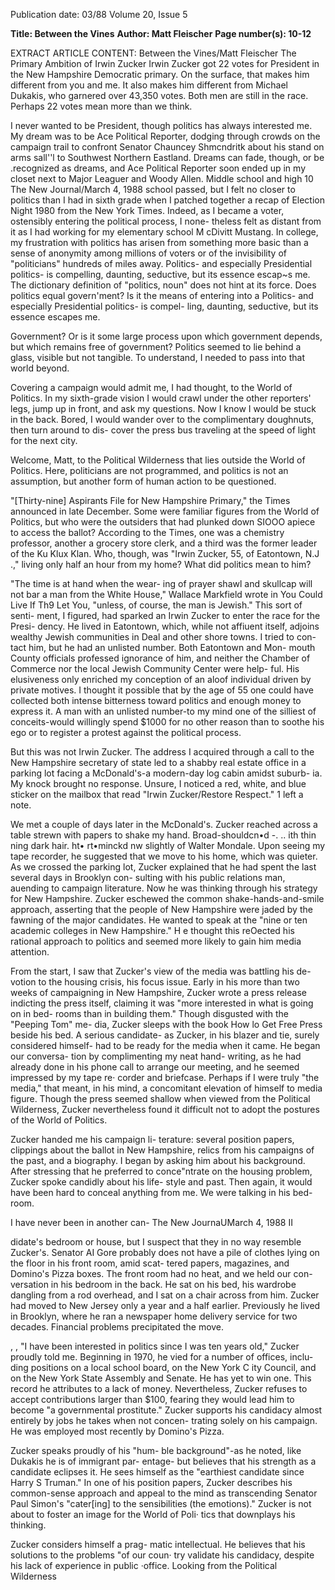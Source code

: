 Publication date: 03/88
Volume 20, Issue 5

**Title: Between the Vines**
**Author: Matt Fleischer**
**Page number(s): 10-12**

EXTRACT ARTICLE CONTENT:
Between the Vines/Matt Fleischer 
The Primary Ambition of 
Irwin Zucker 
Irwin Zucker got 22 votes for President 
in the New Hampshire Democratic 
primary. On the surface, that makes 
him different from you and me. It also 
makes him different from Michael 
Dukakis, who garnered over 43,350 
votes. Both men are still in the race. 
Perhaps 22 votes mean more than we 
think. 

I never wanted to be President, 
though politics has always interested 
me. My dream was to be Ace Political 
Reporter, dodging through crowds on 
the campaign trail to confront Senator 
Chauncey Shmcndritk about his stand 
on arms sall''l to Southwest Northern 
Eastland. Dreams can fade, though, or 
be .recognized as dreams, and Ace 
Political Reporter soon ended up in my 
closet next to Major Leaguer and 
Woody Allen. Middle school and high 
10 The New Journal/March 4, 1988 
school passed, but I felt no closer to 
politics than I had in sixth grade when 
I patched together a recap of Election 
Night 1980 from the New York Times. 
Indeed, as I became a voter, ostensibly 
entering the political process, I none-
theless felt as distant from it as I had 
working for my elementary school 
M cDivitt Mustang. 
In college, 
my frustration with 
politics has arisen from something 
more basic than a sense of anonymity 
among millions of voters or of the 
invisibility of "politicians" hundreds of 
miles away. Politics- and especially 
Presidential politics- is compelling, 
daunting, seductive, but its essence 
escap~s me. The dictionary definition 
of "politics, noun" does not hint at its 
force. Does politics equal govern'ment? 
Is it the means of entering into a
Politics- and 
especially Presidential 
politics- is compel-
ling, daunting, 
seductive, but its 
essence escapes me. 


Government? Or is it some large 
process upon 
which government 
depends, but which remains free of 
government? Politics seemed to lie 
behind a glass, visible but not tangible. 
To understand, I needed to pass into 
that world beyond. 

Covering a campaign would admit 
me, I had thought, to the World of 
Politics. In my sixth-grade vision I 
would crawl under the other reporters' 
legs, jump up in front, and ask my 
questions. Now I know I would be 
stuck in the back. Bored, I would 
wander over to the complimentary 
doughnuts, then turn around to dis-
cover the press bus traveling at the 
speed of light for the next city. 

Welcome, 
Matt, to the 
Political 
Wilderness that lies outside the World 
of Politics. Here, politicians are not 
programmed, and politics is not an 
assumption, 
but another form of 
human action to be questioned. 

"[Thirty-nine] Aspirants File for 
New Hampshire Primary," the Times 
announced in late December. Some 
were familiar figures from the World 
of Politics, but who were the outsiders 
that had plunked down SIOOO apiece to 
access the ballot? According to the 
Times, one was a chemistry professor, 
another a grocery store clerk, and a 
third was the former leader of the Ku 
Klux Klan. Who, though, was "Irwin 
Zucker, 55, of Eatontown, N.J .," 
living only half an hour from my 
home? What did politics mean to him? 

"The time is at hand when the wear-
ing of prayer shawl and skullcap will 
not bar a man from the White House," 
Wallace Markfield wrote in You Could 
Live If Th9 Let You, "unless, of course, 
the man is Jewish." This sort of senti-
ment, I figured, had sparked an Irwin 
Zucker to enter the race for the Presi-
dency. He lived in Eatontown, which, 
while not affiuent 
itself, 
adjoins 
wealthy Jewish communities in Deal 
and other shore towns. I tried to con-
tact him, but he had an unlisted 
number. Both Eatontown and Mon-
mouth County 
officials 
professed 
ignorance of him, and neither the 
Chamber of Commerce nor the local 
Jewish Community Center were help-
ful. His elusiveness only enriched my 
conception of an aloof individual 
driven by private motives. I thought it 
possible that by the age of 55 one could 
have collected both intense bitterness 
toward politics and enough money to 
express it. A man with an unlisted 
number-to my mind one of the silliest 
of conceits-would willingly spend 
$1000 for no other reason than to 
soothe his ego or to register a protest 
against the political process. 

But this was not Irwin Zucker. The 
address I acquired through a call to the 
New Hampshire secretary of state led 
to a shabby real estate office in a 
parking lot facing a McDonald's-a 
modern-day log cabin amidst suburb-
ia. My knock brought no response. 
Unsure, I noticed a red, white, and 
blue sticker on the mailbox that read 
"Irwin Zucker/Restore Respect." 1 left 
a note. 

We met a couple of days later in the 
McDonald's. Zucker reached across a 
table strewn with papers to shake my 
hand. Broad-shouldcn•d 
-. .. ith thin 
ning dark hair. ht• 
rt•minckd nw 
slightly of Walter Mondale. Upon 
seeing my tape recorder, he suggested 
that we move to his home, which was 
quieter. As we crossed the parking lot, 
Zucker explained that he had spent the 
last several days in Brooklyn con-
sulting with his public relations man, 
auending to campaign literature. Now 
he was thinking through his strategy 
for New Hampshire. Zucker eschewed 
the common shake-hands-and-smile 
approach, asserting that the people of 
New Hampshire were jaded by the 
fawning of the major candidates. He 
wanted to speak at the "nine or ten 
academic colleges in New Hampshire." 
H e thought this reOected his rational 
approach to politics and seemed more 
likely to gain him media attention. 

From the start, I saw that Zucker's 
view of the media was battling his de-
votion to the housing crisis, his focus 
issue. Early in his more than two weeks 
of campaigning in New Hampshire, 
Zucker wrote a press release indicting 
the press itself, claiming it was "more 
interested in what is going on in bed-
rooms than in building them." Though 
disgusted with the "Peeping Tom" me-
dia, Zucker sleeps with the book How 
lo Get Free Press beside his bed. A 
serious candidate- as Zucker, in his 
blazer and tie, 
surely considered 
himself- had to be ready for the media 
when it came. He began our conversa-
tion by complimenting my neat hand-
writing, as he had already done in his 
phone call to arrange our meeting, and 
he seemed impressed by my tape re· 
corder and briefcase. Perhaps if I were 
truly "the media," that meant, in his 
mind, a concomitant elevation of 
himself to media figure. Though the 
press seemed shallow when viewed 
from the Political Wilderness, Zucker 
nevertheless found it difficult not to 
adopt the postures of the World of 
Politics. 

Zucker handed me his campaign li-
terature: 
several 
position 
papers, 
clippings about the ballot in New 
Hampshire, relics from his campaigns 
of the past, and a biography. I began 
by asking him about his background. 
After stressing that he preferred to 
conce"ntrate on the housing problem, 
Zucker spoke candidly about his life-
style and past. Then again, it would 
have been hard to conceal anything 
from me. We were talking in his bed-
room. 

I have never been in another can-
The New JournaUMarch 4, 1988 II 

didate's bedroom or house, but I 
suspect that they in no way resemble 
Zucker's. Senator AI Gore probably 
does not have a pile of clothes lying on 
the floor in his front room, amid scat-
tered papers, 
magazines, 
and 
Domino's Pizza boxes. The front room 
had no heat, and we held our con-
versation in his bedroom in the back. 
He sat on his bed, his wardrobe 
dangling from a rod overhead, and I 
sat on a chair across from him. Zucker 
had moved to New Jersey only a year 
and a half earlier. Previously he lived 
in Brooklyn, where he ran a newspaper 
home delivery service for two decades. 
Financial problems precipitated the 
move. 

, , 
"I have been interested in politics 
since I was ten years old," Zucker 
proudly told me. Beginning in 1970, 
he vied for a number of offices, inclu-
ding positions on a local school board, 
on the New York C ity Council, and on 
the New York State Assembly and 
Senate. He has yet to win one. This 
record he attributes to a lack of money. 
Nevertheless, Zucker refuses to accept 
contributions larger than $100, fearing 
they would lead him to become "a 
governmental prostitute." Zucker 
supports his candidacy almost entirely 
by jobs he takes when not concen-
trating solely on his campaign. He was 
employed most recently by Domino's 
Pizza. 

Zucker speaks proudly of his "hum-
ble background"-as he noted, like 
Dukakis he is of immigrant par-
entage- but believes that his strength 
as a candidate eclipses it. He sees 
himself as the "earthiest candidate 
since Harry S Truman." In one of his 
position papers, Zucker describes his 
common-sense approach and appeal to 
the mind as transcending Senator Paul 
Simon's "cater[ing] to the sensibilities 
(the emotions)." Zucker is not about to 
foster an image for the World of Poli· 
tics that downplays his thinking. 

Zucker considers himself a prag-
matic intellectual. He believes that his 
solutions to the problems "of our coun· 
try validate his candidacy, despite his 
lack of experience in public ·office. 
Looking from the Political Wilderness